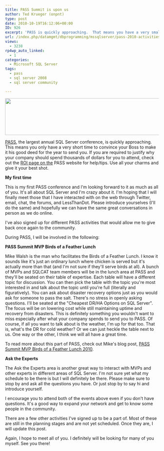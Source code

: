 ```yaml
---
title: PASS Summit is upon us
author: Ted Krueger (onpnt)
type: post
date: 2010-10-19T16:12:06+00:00
ID: 926
excerpt: 'PASS is quickly approaching.  That means you have a very small amount of time to convince your manager, director, VP or whomever you call Boss, to send you to the largest annual SQL Server conference.  If you do want to go and putting together a return of investment is not your strong point; PASS has taken into account that many a required to provide an ROI or some sort of documentation that says why the company should spend thousands of dollars for the trip.  Since this is the case, the PASS website has an actual ROI page just to help you compose your own ROI.'
url: /index.php/datamgmt/dbprogramming/mssqlserver/pass-2010-activities/
views:
  - 3238
rp4wp_auto_linked:
  - 1
categories:
  - Microsoft SQL Server
tags:
  - pass
  - sql server 2008
  - sql server community

---
```

<div class="image_block">
  <img src="/wp-content/uploads/blogs/DataMgmt/passlogo.gif" alt="" title="" width="628" height="120" />
</div>

[PASS][1], the largest annual SQL Server conference, is quickly approaching. This means you only have a very short time to convince your Boss to make it his good deed for the year to send you. If you are required to justify why your company should spend thousands of dollars for you to attend, check out the [ROI page on the][2] PASS website for help/tips. Use all your charms and give it your best shot.

**My first time**

This is my first PASS conference and I'm looking forward to it as much as all of you. It's all about SQL Server and I'm crazy about it. I'm hoping that I will finally meet those that I have interacted with on the web through Twitter, email, chat, the forums, and LessThanDot. Please introduce yourselves (I'll do the same) and hopefully we can have the same great conversations in person as we do online. 

I've also signed up for different PASS activities that would allow me to give back once again to the community. 

<span class="MT_under">During PASS, I will be involved in the following:</span>

**PASS Summit MVP Birds of a Feather Lunch**

Mike Walsh is the man who facilitates the Birds of a Feather Lunch. I know it sounds like it's just an ordinary lunch where chicken is served but it's actually more than that (and I'm not sure if they'll serve birds at all). A bunch of MVPs and SQLCAT team members will be in the lunch area at PASS and they'll be seated on their table of expertise. Each table will have a different topic for discussion. You can then pick the table with the topic you're most interested in and talk about the topic until you're full (literally and figuratively). You can ask about disaster recovery options just as you would ask for someone to pass the salt. There's no stress in openly asking questions. I'll be seated at the "Cheapest DR/HA Options on SQL Server". The focus will be on lowering cost while still maintaining uptime and recovery from disasters. This is definitely something you wouldn't want to miss especially after what your company spends to send you to PASS. Of course, if all you want to talk about is the weather, I'm up for that too. That is, what's the DR for cold weather? Or we can just heckle the table next to us. One way or the other, I think we will all have a great time. 

To read more about this part of PASS, check out Mike's blog post, [PASS Summit MVP Birds of a Feather Lunch 2010][3].

**Ask the Experts**

The Ask the Experts area is another great way to interact with MVPs and other experts in different areas of SQL Server. I'm not sure yet what my schedule to be there is but I will definitely be there. Please make sure to stop by and ask all the questions you have. Or just stop by to say hi and introduce yourself. 

I encourage you to attend both of the events above even if you don't have questions. It's a good way to expand your network and get to know some people in the community. 

There are a few other activities I've signed up to be a part of. Most of these are still in the planning stages and are not yet scheduled. Once they are, I will update this post. 

Again, I hope to meet all of you. I definitely will be looking for many of you myself. See you there!

 [1]: http://www.sqlpass.org/summit/na2010/Agenda.aspx
 [2]: http://www.sqlpass.org/summit/na2010/AboutSummit/ROI.aspx
 [3]: http://www.straightpathsql.com/archives/2010/10/pass-summit-mvp-birds-of-a-feather-lunch-2010/